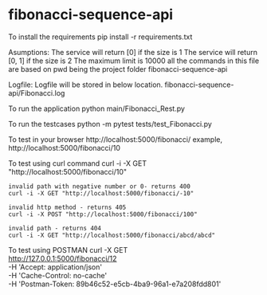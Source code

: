 # fibonacci-sequence-api

To install the requirements
    pip install -r requirements.txt

Asumptions:
    The service will return [0] if the size is 1
    The service will return [0, 1] if the size is 2
    The maximum limit is 10000
    all the commands in this file are based on pwd being the project folder fibonacci-sequence-api

Logfile:
    Logfile will be stored in below location.
    fibonacci-sequence-api/Fibonacci.log

To run the application
    python main/Fibonacci_Rest.py

To run the testcases
    python -m pytest tests/test_Fibonacci.py
    
To test in your browser
    http://localhost:5000/fibonacci/<size>
    example, http://localhost:5000/fibonacci/10

To test using curl command
    curl -i -X GET "http://localhost:5000/fibonacci/10"

    invalid path with negative number or 0- returns 400
    curl -i -X GET "http://localhost:5000/fibonacci/-10"

    invalid http method - returns 405
    curl -i -X POST "http://localhost:5000/fibonacci/100"

    invalid path - returns 404
    curl -i -X GET "http://localhost:5000/fibonacci/abcd/abcd"
    
To test using POSTMAN
curl -X GET \
  http://127.0.0.1:5000/fibonacci/12 \
  -H 'Accept: application/json' \
  -H 'Cache-Control: no-cache' \
  -H 'Postman-Token: 89b46c52-e5cb-4ba9-96a1-e7a208fdd801'


